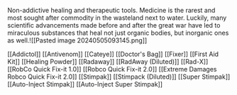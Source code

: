 Non-addictive healing and therapeutic tools. Medicine is the rarest and most sought after commodity in the wasteland next to water. Luckily, many scientific advancements made before and after the great war have led to miraculous substances that heal not just organic bodies, but inorganic ones as well.![[Pasted image 20240505093145.png]]

[[Addictol]]
[[Antivenom]]
[[Cateye]]
[[Doctor's Bag]]
[[Fixer]]
[[First Aid Kit]]
[[Healing Powder]]
[[Radaway]]
[[RadAway (Diluted)]]
[[Rad-X]]
[[RobCo Quick Fix-it 1.0]]
[[Robco Quick Fix-it 2.0]]
[[Extreme Damages Robco Quick Fix-it 2.0]]
[[Stimpak]]
[[Stimpack (Diluted)]]
[[Super Stimpak]]
[[Auto-Inject Stimpak]]
[[Auto-Inject Super Stimpak]]

